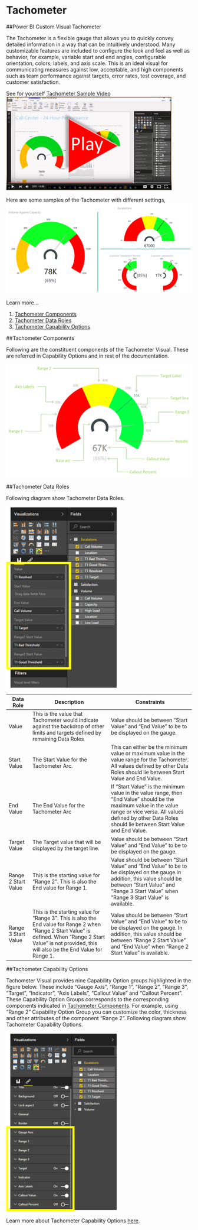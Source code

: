 ﻿
# Tachometer
##Power BI Custom Visual Tachometer

The Tachometer is a flexible gauge that allows you to quickly convey detailed information in a way that can be intuitively understood.  Many customizable features are included to configure the look and feel as well as behavior, for example, variable start and end angles, configurable orientation, colors, labels, and axis scale.  This is an ideal visual for communicating measures against low, acceptable, and high components such as team performance against targets, error rates, test coverage, and customer satisfaction. 

See for yourself [Tachometer Sample Video](https://www.youtube.com/watch?v=C3OXdETbS9o)
[<img src="images/YouTube.PNG" alt="Drawing" width="450px">](https://www.youtube.com/watch?v=C3OXdETbS9o "Tachometer Sample Video")

Here are some samples of the Tachometer with different settings, 
![](images/ScreenshotBase.png)

Learn more...

1. [Tachometer Components](README.md#tachometer-components)
2. [Tachometer Data Roles](README.md#tachometer-data-roles)
3. [Tachometer Capability Options](README.md#tachometer-capability-options)

##Tachometer Components

Following are the constituent components of the Tachometer Visual. These are referred in Capability Options and in rest of the documentation.

<img src="images/TachometerComponents.png" alt="Drawing" width="600px">

##Tachometer Data Roles

Following diagram show Tachometer Data Roles.

<img src="images/TachometerDataRoles.png" alt="Drawing" width="300px">

|Data Role|Description|Constraints|
|---|---|---|
|Value| This is the value that Tachometer would indicate against the backdrop of other limits and targets defined by remaining Data Roles |Value should be between “Start Value” and “End Value” to be to be displayed on the gauge.|
|Start Value|The Start Value for the Tachometer Arc.|This can either be the minimum value or maximum value in the value range for the Tachometer. All values defined by other Data Roles should lie between Start Value and End Value.|
|End Value|The End Value for the Tachometer Arc|If “Start Value” is the minimum value in the value range, then “End Value” should be the maximum value in the value range or vice versa. All values defined by other Data Roles should lie between Start Value and End Value.|
|Target Value|The Target value that will be displayed by the target line.|Value should be between “Start Value” and “End Value” to be to be displayed on the gauge.|
|Range 2 Start Value|This is the starting value for “Range 2”. This is also the End value for Range 1.|Value should be between “Start Value” and “End Value” to be to be displayed on the gauge.In addition, this value should be between “Start Value” and “Range 3 Start Value” when “Range 3 Start Value” is available.|
|Range 3 Start Value|This is the starting value for “Range 3”. This is also the End value for Range 2 when “Range 2 Start Value” is defined. When “Range 2 Start Value” is not provided, this will also be the End Value for Range 1.|Value should be between “Start Value” and “End Value” to be to be displayed on the gauge. In addition, this value should be between “Range 2 Start Value” and “End Value” when “Range 2 Start Value” is available.|

##Tachometer Capability Options

Tachometer Visual provides nine Capability Option groups highlighted in the figure below. These include “Gauge Axis”, “Range 1”, “Range 2”, “Range 3”, “Target”, “Indicator”, “Axis Labels”, “Callout Value” and “Callout Percent”. These Capability Option Groups corresponds to the corresponding components indicated in [Tachometer Components](README.md#tachometer-components). For example, using “Range 2” Capability Option Group you can customize the color, thickness and other attributes of the component “Range 2”. 
Following diagram show Tachometer Capability Options.

<img src="images/TachometerCapabilityOptions.png" alt="Drawing" width="300px">

Learn more about Tachometer Capability Options [here](Capabilities/README.md).
